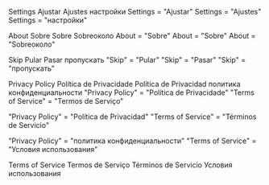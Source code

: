 


Settings	 Ajustar	Ajustes	настройки
Settings = "Ajustar"
Settings = "Ajustes"
Settings = "настройки"

About	Sobre	Sobre	Sobreоколо
About = "Sobre"
About = "Sobre"
About = "Sobreоколо"

Skip	Pular	Pasar	пропускать
"Skip" = "Pular"
"Skip" = "Pasar"
"Skip" = "пропускать"

Privacy Policy	Política de Privacidade	Política de Privacidad	политика конфиденциальности
"Privacy Policy" = "Política de Privacidade"
"Terms of Service" = "Termos de Serviço"



"Privacy Policy" = "Política de Privacidad"
"Terms of Service" = "Términos de Servicio"



"Privacy Policy" = "политика конфиденциальности"
"Terms of Service" = "Условия использования"


Terms of Service	Termos de Serviço	Términos de Servicio	Условия использования











